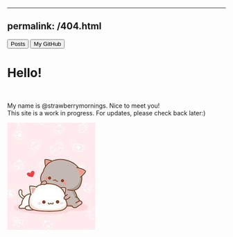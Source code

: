 <!DOCTYPE html>

---
permalink: /404.html
---

<html>
  <link rel="stylesheet" href="main.css">
  <script type="text/javascript" src="index.js"></script>
  <button type="button" id="posts">Posts</button>
  <button type="button" id="mygithub"> <!--<a href="https://www.github.com/strawberrymornings"--> My GitHub</button> 
  <!-- "https://" tells the site that the link is EXTERNAL (and leads to another site) -->
  
  


  <h1>Hello!</h1> <br>
  <p>My name is @strawberrymornings. Nice to meet you! <br> This site is a work in progress.
    For updates, please check back later:)</p>

  <div class="img1">
    <img src="home_cats.jpg">
  </div>

</html>
